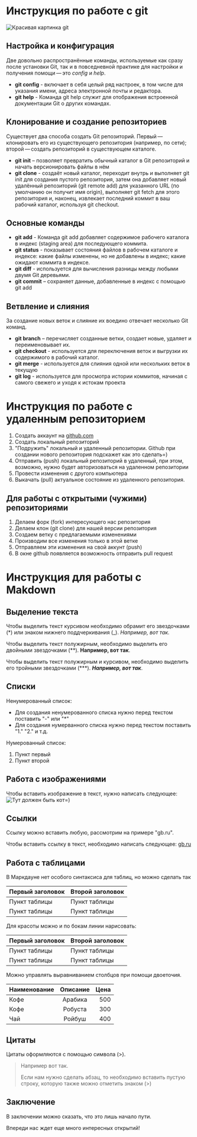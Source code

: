# Инструкция по работе с git

![Красивая картинка git](git.jpg)

## Настройка и конфигурация

Две довольно распространённые команды, используемые как сразу после установки Git, так и в повседневной практике для настройки и получения помощи — это *config* и *help*.
* **git config** - включает в себя целый ряд настроек, в том числе для указания имени, адреса электронной почты и редактора.
* **git help** - Команда git help служит для отображения встроенной документации Git о других командах.

## Клонирование и создание репозиториев

Существует два способа создать Git репозиторий. Первый — клонировать его из существующего репозитория (например, по сети); второй — создать репозиторий в существующем каталоге.
* **git init** – позволяет превратить обычный каталог в Git репозиторий и начать версионировать файлы в нём
* **git clone** - создаёт новый каталог, переходит внутрь и выполняет git init для создания пустого репозитория, затем она добавляет новый удалённый репозиторий (git remote add) для указанного URL (по умолчанию он получит имя origin), выполняет git fetch для этого репозитория и, наконец, извлекает последний коммит в ваш рабочий каталог, используя git checkout.

## Основные команды

* **git add** - Команда git add добавляет содержимое рабочего каталога в индекс (staging area) для последующего коммита.
* **git status** - показывает состояния файлов в рабочем каталоге и индексе: какие файлы изменены, но не добавлены в индекс; какие ожидают коммита в индексе.
* **git diff** - используется для вычисления разницы между любыми двумя Git деревьями.
* **git commit** – сохраняет данные, добавленные в индекс с помощью git add

## Ветвление и слияния

За создание новых веток и слияние их воедино отвечает несколько Git команд.
* **git branch** – перечисляет созданные ветки, создает новые, удаляет и переименовывает их.
* **git checkout** - используется для переключения веток и выгрузки их содержимого в рабочий каталог.
* **git merge** - используется для слияния одной или нескольких веток в текущую
* **git log** - используется для просмотра истории коммитов, начиная с самого свежего и уходя к истокам проекта

# Инструкция по работе с удаленным репозиторием

1. Создать аккаунт на [github.com](github.com)
2. Создать локальный репозиторий
3. "Подружить" локальный и удаленный репозитории. Github при создании нового репозитория подскажет как это сделать=)
4. Отправить (push) локальный репозиторий в удаленный, при этом, возможно, нужно будет авторизоваться на удаленном репозитории
5. Провести изменения с другого компьютера
6. Выкачать (pull) актуальное состояние из удаленного репозитория.

## Для работы с открытыми (чужими) репозиториями

1.	Делаем форк (fork) интересующего нас репозитория
2.	Делаем клон (git clone) для нашей версии репозитория
3.	Создаем ветку с предлагаемыми изменениями
4.	Производим все изменения только в этой ветке
5.	Отправляем эти изменения на свой аккунт (push)
6.	В окне github появляется возможность отправить pull request

# Инструкция для работы с Makdown

## Выделение текста

Чтобы выделить текст курсивом необходимо обрамит его звездочками (*) или знаком нижнего поддчеркивания (_). *Например, вот так.*

Чтобы выделить текст полужирным, необходимо выделить его двойными звездочками (**). **Например, вот так**.

Чтобы выделить текст полужирным и курсивом, необходимо выделить его тройными звездочками (***). ***Например, вот так***.

## Списки

Ненумерованный список:
- Для создания ненумерованного списка нужно перед текстом поставить "-" или "*"
- Для создания нумерванного списка нужно перед текстом поставить "1." "2." и т.д.

Нумерованный список:
 1. Пункт первый
 2. Пункт второй

## Работа с изображениями

Чтобы вставить изображение в текст, нужно написать следующее:
![Тут должен быть кот=)](Кот.jpg)

## Ссылки

Cсылку можно вставить любую, рассмотрим на примере "gb.ru".

Чтобы вставить ссылку в текст, необходимо написать следующее: [gb.ru](https://gb.ru/)

## Работа с таблицами

В Маркдауне нет особого синтаксиса для таблиц, но можно сделать так

Первый заголовок  | Второй заголовок
----------------- | -----------------
Пункт таблицы     | Пункт таблицы    
Пункт таблицы     | Пункт таблицы    

Для красоты можно и по бокам линии нарисовать:

Первый заголовок  | Второй заголовок |
----------------- | -----------------|
Пункт таблицы     | Пункт таблицы    |
Пункт таблицы     | Пункт таблицы    |

Можно управлять выравниванием столбцов при помощи двоеточия.

| Наименование  | Описание  | Цена |
|:------------- |:---------:| ----:|
| Кофе          | Арабика   | 500   |
| Кофе          | Робуста   | 300   |
| Чай           | Ройбуш    | 400   |

## Цитаты	

Цитаты оформляются с помощью символа (>).

> Например вот так.
>
>Если нам нужно сделать абзац, то необходимо вставить пустую строку, которую также можно отметить знаком (>)

## Заключение
В заключении можно сказать, что это лишь начало пути. 

Впереди нас ждет еще много интересных открытий!

